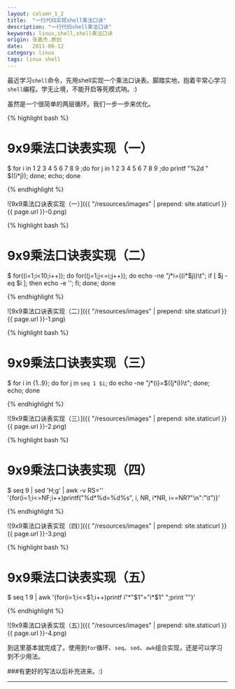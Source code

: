 ```yaml
---
layout: column_1_2
title:  "一行代码实现shell乘法口诀"
description: "一行代码shell乘法口诀"
keywords: linux,shell,shell乘法口诀
origin: 张嘉杰.原创
date:   2011-06-12
category: linux
tags: linux shell
---
```

最近学习`shell`命令，先用shell实现一个乘法口诀表。脚踏实地，抱着平常心学习`shell`编程。学无止境，不能开启等死模式呐。:)
<!--more-->

虽然是一个很简单的两层循环。我们一步一步来优化。

{% highlight bash %}

# 9x9乘法口诀表实现（一）
$ for i in 1 2 3 4 5 6 7 8 9 ;do for j in 1 2 3 4 5 6 7 8 9 ;do printf "%2d " $((i*j)); done; echo; done

{% endhighlight %}

![9x9乘法口诀表实现（一）]({{ "/resources/images" | prepend: site.staticurl }}{{ page.url }}-0.png)  

{% highlight bash %}

# 9x9乘法口诀表实现（二）
$ for((i=1;i<10;i++)); do for((j=1;j<=i;j++)); do echo -ne "$j*$i=$(($i*$j))\t"; if [ $j -eq $i ]; then echo -e ''; fi; done; done

{% endhighlight %}

![9x9乘法口诀表实现（二）]({{ "/resources/images" | prepend: site.staticurl }}{{ page.url }}-1.png)  

{% highlight bash %}

# 9x9乘法口诀表实现（三）
$ for i in {1..9}; do for j in `seq 1 $i`; do echo -ne "${j}*${i}=$((j*i))\t"; done; echo; done

{% endhighlight %}

![9x9乘法口诀表实现（三）]({{ "/resources/images" | prepend: site.staticurl }}{{ page.url }}-2.png)  

{% highlight bash %}

# 9x9乘法口诀表实现（四）
$ seq 9 | sed 'H;g' | awk -v RS='' '{for(i=1;i<=NF;i++)printf("%d*%d=%d%s", i, NR, i*NR, i==NR?"\n":"\t")}'

{% endhighlight %}

![9x9乘法口诀表实现（四）]({{ "/resources/images" | prepend: site.staticurl }}{{ page.url }}-3.png)  

{% highlight bash %}

# 9x9乘法口诀表实现（五）
$ seq 1 9 | awk '{for(i=1;i<=$1;i++)printf i"*"$1"="i*$1" ";print ""}'

{% endhighlight %}

![9x9乘法口诀表实现（五）]({{ "/resources/images" | prepend: site.staticurl }}{{ page.url }}-4.png)  

到这里基本就完成了。使用到`for`循环、`seq`、`sed`、`awk`组合实现，还是可以学习到不少用法。  

###有更好的写法以后补充进来。:)

-----------------------

